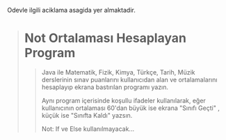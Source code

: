 Odevle ilgili aciklama asagida yer almaktadir.

> # Not Ortalaması Hesaplayan Program
> >
> > Java ile Matematik, Fizik, Kimya, Türkçe, Tarih, Müzik derslerinin sınav puanlarını kullanıcıdan alan ve ortalamalarını hesaplayıp ekrana bastırılan programı yazın.
> >
> > Aynı program içerisinde koşullu ifadeler kullanılarak, eğer kullanıcının ortalaması 60'dan büyük ise ekrana "Sınıfı Geçti" , küçük ise "Sınıfta Kaldı" yazsın.
> >
> > Not: If ve Else kullanılmayacak...